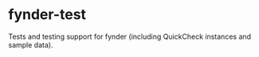 fynder-test
===========

Tests and testing support for fynder (including QuickCheck instances and
sample data).


